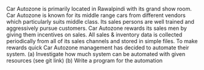 Car Autozone is primarily located in Rawalpindi with its grand show room. Car Autozone is known for its middle range cars from different vendors which particularly suits middle class. Its sales persons are well trained and aggressively pursue customers. Car Autozone rewards its sales men by giving them incentives on sales. All sales & inventory data is collected periodically from all of its sales channels and stored in simple files. To make rewards quick Car Autozone management has decided to automate their system.
(a)   Investigate how much system can be automated with given resources (see git link)
(b)   Write a program for the automation
